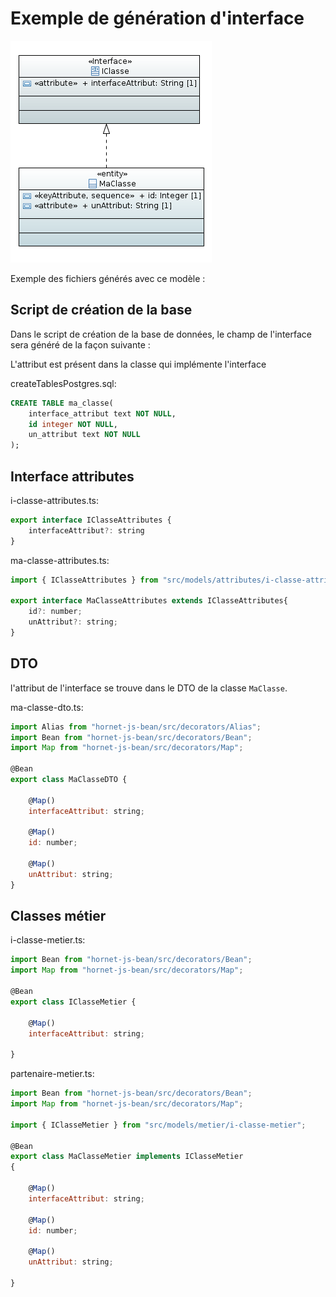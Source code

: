 # Exemple de génération d'interface

![Interface](../../sources/interface.png)

Exemple des fichiers générés avec ce modèle :

## Script de création de la base

Dans le script de création de la base de données, le champ de l'interface sera généré de la façon suivante : 

L'attribut est présent dans la classe qui implémente l'interface 

createTablesPostgres.sql:

```sql
CREATE TABLE ma_classe(
	interface_attribut text NOT NULL,
	id integer NOT NULL,
	un_attribut text NOT NULL
);
```


## Interface attributes

i-classe-attributes.ts:

```javascript
export interface IClasseAttributes {
    interfaceAttribut?: string
}
```

ma-classe-attributes.ts:

```javascript
import { IClasseAttributes } from "src/models/attributes/i-classe-attributes";

export interface MaClasseAttributes extends IClasseAttributes{
    id?: number;
    unAttribut?: string;
}
```

## DTO

l'attribut de l'interface se trouve dans le DTO de la classe `MaClasse`.

ma-classe-dto.ts:

```javascript
import Alias from "hornet-js-bean/src/decorators/Alias";
import Bean from "hornet-js-bean/src/decorators/Bean";
import Map from "hornet-js-bean/src/decorators/Map";

@Bean
export class MaClasseDTO {
    
    @Map()
    interfaceAttribut: string;
    
    @Map()
    id: number;
    
    @Map()
    unAttribut: string;
}
```

## Classes métier

i-classe-metier.ts:

```javascript
import Bean from "hornet-js-bean/src/decorators/Bean";
import Map from "hornet-js-bean/src/decorators/Map";

@Bean
export class IClasseMetier {
    
    @Map()
    interfaceAttribut: string;
    
}
```

partenaire-metier.ts:
```javascript
import Bean from "hornet-js-bean/src/decorators/Bean";
import Map from "hornet-js-bean/src/decorators/Map";

import { IClasseMetier } from "src/models/metier/i-classe-metier";

@Bean
export class MaClasseMetier implements IClasseMetier
{
    
    @Map()
    interfaceAttribut: string;
    
    @Map()
    id: number;
    
    @Map()
    unAttribut: string;
    
}
```


